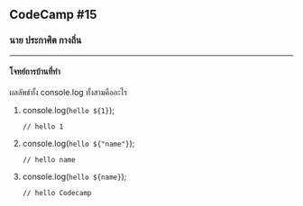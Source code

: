 ## CodeCamp #15

### นาย ประกาศิต กางถิ่น

---

#### โจทย์การบ้านที่ทำ

ผลลัพธ์ทั้ง console.log ทั้งสามคืออะไร

1.  console.log(`hello ${1}`);

        // hello 1

2.  console.log(`hello ${"name"}`);

        // hello name

3.  console.log(`hello ${name}`);

        // hello Codecamp
